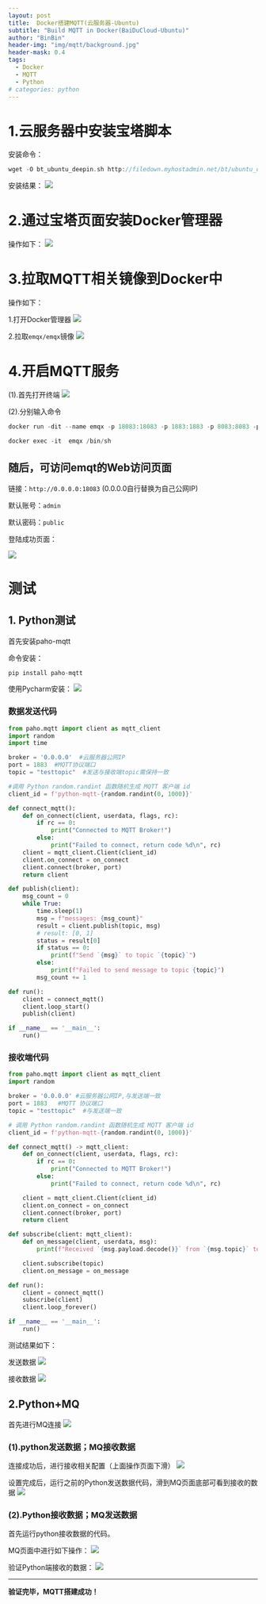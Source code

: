 ```yaml
---
layout: post
title:  Docker搭建MQTT(云服务器-Ubuntu)
subtitle: "Build MQTT in Docker(BaiDuCloud-Ubuntu)"
author: "BinBin"
header-img: "img/mqtt/background.jpg"
header-mask: 0.4
tags:
  - Docker
  - MQTT
  - Python
# categories: python
---
```




# 1.云服务器中安装宝塔脚本
安装命令：
```c
wget -O bt_ubuntu_deepin.sh http://filedown.myhostadmin.net/bt/ubuntu_deepin.sh && sudo bash bt_ubuntu_deepin.sh
```
安装结果：
![](/img/mqtt/baota_login.png)

# 2.通过宝塔页面安装Docker管理器
操作如下：
![](/img/mqtt/docker_tools.png)
# 3.拉取MQTT相关镜像到Docker中
操作如下：

1.打开Docker管理器
![](/img/mqtt/OpenDockerTools.png)

2.拉取``` emqx/emqx ```镜像
![](/img/mqtt/emqx.png)
# 4.开启MQTT服务
(1).首先打开终端
![](/img/mqtt/term.png)

(2).分别输入命令
```c
docker run -dit --name emqx -p 18083:18083 -p 1883:1883 -p 8083:8083 -p 8084:8084 emqx/emqx:latest

```

```c
docker exec -it  emqx /bin/sh
```
## 随后，可访问emqt的Web访问页面

链接：``` http://0.0.0.0:18083 ``` (0.0.0.0自行替换为自己公网IP)

默认账号：```admin```

默认密码：```public```

登陆成功页面：

![](/img/mqtt/emqt.png)
# 测试
## 1. Python测试
首先安装paho-mqtt

命令安装：
```c 
pip install paho-mqtt
```
使用Pycharm安装：
![](/img/mqtt/install_paho-mqtt.png)

### 数据发送代码
```python
from paho.mqtt import client as mqtt_client
import random
import time

broker = '0.0.0.0'  #云服务器公网IP
port = 1883  #MQTT协议端口
topic = "testtopic"  #发送与接收端topic需保持一致

#调用 Python random.randint 函数随机生成 MQTT 客户端 id
client_id = f'python-mqtt-{random.randint(0, 1000)}'

def connect_mqtt():
    def on_connect(client, userdata, flags, rc):
        if rc == 0:
            print("Connected to MQTT Broker!")
        else:
            print("Failed to connect, return code %d\n", rc)
    client = mqtt_client.Client(client_id)
    client.on_connect = on_connect
    client.connect(broker, port)
    return client

def publish(client):
    msg_count = 0
    while True:
        time.sleep(1)
        msg = f"messages: {msg_count}"
        result = client.publish(topic, msg)
        # result: [0, 1]
        status = result[0]
        if status == 0:
            print(f"Send `{msg}` to topic `{topic}`")
        else:
            print(f"Failed to send message to topic {topic}")
        msg_count += 1

def run():
    client = connect_mqtt()
    client.loop_start()
    publish(client)

if __name__ == '__main__':
    run()

```
### 接收端代码
```python
from paho.mqtt import client as mqtt_client
import random

broker = '0.0.0.0' #云服务器公网IP,与发送端一致
port = 1883   #MQTT 协议端口
topic = "testtopic"  #与发送端一致

# 调用 Python random.randint 函数随机生成 MQTT 客户端 id
client_id = f'python-mqtt-{random.randint(0, 1000)}'

def connect_mqtt() -> mqtt_client:
    def on_connect(client, userdata, flags, rc):
        if rc == 0:
            print("Connected to MQTT Broker!")
        else:
            print("Failed to connect, return code %d\n", rc)

    client = mqtt_client.Client(client_id)
    client.on_connect = on_connect
    client.connect(broker, port)
    return client

def subscribe(client: mqtt_client):
    def on_message(client, userdata, msg):
        print(f"Received `{msg.payload.decode()}` from `{msg.topic}` topic")

    client.subscribe(topic)
    client.on_message = on_message

def run():
    client = connect_mqtt()
    subscribe(client)
    client.loop_forever()

if __name__ == '__main__':
    run()
```
测试结果如下：

发送数据
![](/img/mqtt/mqtt_send.png)

接收数据
![](/img/mqtt/mqtt_recive.png)
## 2.Python+MQ
 首先进行MQ连接
 ![](/img/mqtt/MQConnect.png)

### (1).python发送数据；MQ接收数据
 


连接成功后，进行接收相关配置（上面操作页面下滑）
![](/img/mqtt/ReciveSetting.png)

设置完成后，运行之前的Python发送数据代码，滑到MQ页面底部可看到接收的数据
![](/img/mqtt/ReciveCheck.png)

### (2).Python接收数据；MQ发送数据
首先运行python接收数据的代码。

MQ页面中进行如下操作：
![](/img/mqtt/MQSend.png)

验证Python端接收的数据：
![](/img/mqtt/PythonRecive.png)

----
**验证完毕，MQTT搭建成功！**

